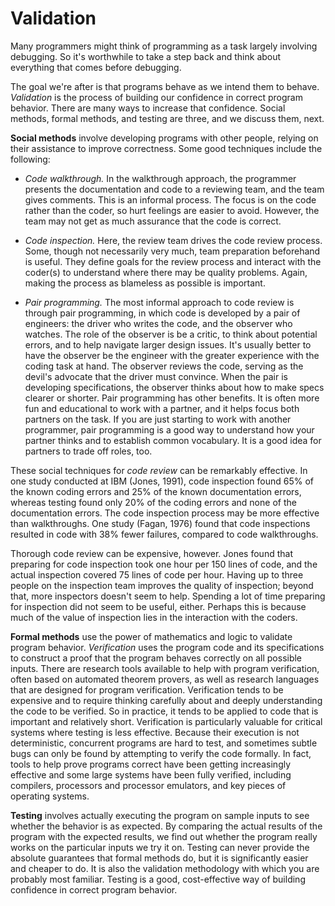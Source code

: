 # Validation

Many programmers might think of programming as a task largely involving
debugging. So it's worthwhile to take a step back and think about
everything that comes before debugging.

The goal we're after is that programs behave as we intend them to behave.
*Validation* is the process of building our confidence in correct program
behavior.  There are many ways to increase that confidence.  Social methods,
formal methods, and testing are three, and we discuss them, next.

**Social methods** involve developing programs with other people, relying
on their assistance to improve correctness.  Some good techniques include
the following:

- *Code walkthrough.* In the walkthrough approach, the programmer 
  presents the documentation and code to a reviewing team, and 
  the team gives comments. This is an informal process. The focus 
  is on the code rather than the coder, so hurt feelings are easier 
  to avoid. However, the team may not get as much assurance that the 
  code is correct.

- *Code inspection.* Here, the review team drives the code review 
  process. Some, though not necessarily very much, team preparation 
  beforehand is useful. They define goals for the review process 
  and interact with the coder(s) to understand where there may be 
  quality problems. Again, making the process as blameless as 
  possible is important.

- *Pair programming.* The most informal approach to code review 
  is through pair programming, in which code is developed by a 
  pair of engineers: the driver who writes the code, and the 
  observer who watches. The role of the observer is be a critic, 
  to think about potential errors, and to help navigate larger 
  design issues. It's usually better to have the observer be 
  the engineer with the greater experience with the coding task 
  at hand. The observer reviews the code, serving as the devil's 
  advocate that the driver must convince. When the pair is 
  developing specifications, the observer thinks about how to 
  make specs clearer or shorter. Pair programming has other 
  benefits. It is often more fun and educational to work with 
  a partner, and it helps focus both partners on the task. 
  If you are just starting to work with another programmer, 
  pair programming is a good way to understand how your partner 
  thinks and to establish common vocabulary. It is a good idea 
  for partners to trade off roles, too. 
  
These social techniques for *code review* can be remarkably effective. 
In one study conducted at IBM (Jones, 1991), code inspection 
found 65% of the known coding errors and 25% of the known 
documentation errors, whereas testing found only 20% of 
the coding errors and none of the documentation errors. 
The code inspection process may be more effective 
than walkthroughs. One study (Fagan, 1976) found that 
code inspections resulted in code with 38% fewer failures, 
compared to code walkthroughs.

Thorough code review can be expensive, however. Jones found 
that preparing for code inspection took one hour per 150 lines of 
code, and the actual inspection covered 75 lines of code per hour. 
Having up to three people on the inspection team improves the 
quality of inspection; beyond that, more inspectors doesn't seem 
to help. Spending a lot of time preparing for inspection did not 
seem to be useful, either. Perhaps this is because much of the 
value of inspection lies in the interaction with the coders.

**Formal methods** use the power of mathematics and logic to validate
program behavior. *Verification* uses the program code and its
specifications to construct a proof that the program behaves correctly
on all possible inputs. There are research tools available to help with
program verification, often based on automated theorem provers, as well
as research languages that are designed for program verification.
Verification tends to be expensive and to require thinking carefully
about and deeply understanding the code to be verified. So in practice,
it tends to be applied to code that is important and relatively short.
Verification is particularly valuable for critical systems where testing
is less effective. Because their execution is not deterministic,
concurrent programs are hard to test, and sometimes subtle bugs can only
be found by attempting to verify the code formally. In fact, tools to
help prove programs correct have been getting increasingly effective and
some large systems have been fully verified, including compilers,
processors and processor emulators, and key pieces of operating systems.

**Testing** involves actually executing the program on sample inputs to
see whether the behavior is as expected. By comparing the actual results
of the program with the expected results, we find out whether the
program really works on the particular inputs we try it on. Testing can
never provide the absolute guarantees that formal methods do, but it is
significantly easier and cheaper to do. It is also the validation
methodology with which you are probably most familiar.  Testing is a
good, cost-effective way of building confidence in correct program
behavior.  
